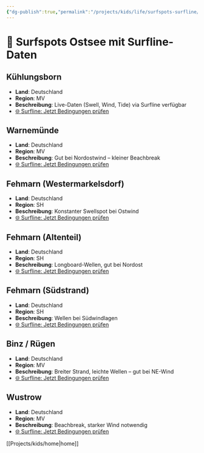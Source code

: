 ```yaml
---
{"dg-publish":true,"permalink":"/projects/kids/life/surfspots-surfline/"}
---
```



# 🌊 Surfspots Ostsee mit Surfline-Daten

## Kühlungsborn
- **Land**: Deutschland
- **Region**: MV
- **Beschreibung**: Live-Daten (Swell, Wind, Tide) via Surfline verfügbar
- [🌐 Surfline: Jetzt Bedingungen prüfen](https://www.surfline.com/surf-report/kuhlungsborn/584204204e65fad6a77095da)

## Warnemünde
- **Land**: Deutschland
- **Region**: MV
- **Beschreibung**: Gut bei Nordostwind – kleiner Beachbreak
- [🌐 Surfline: Jetzt Bedingungen prüfen](https://www.surfline.com/surf-report/warnemunde/584204204e65fad6a77095db)

## Fehmarn (Westermarkelsdorf)
- **Land**: Deutschland
- **Region**: SH
- **Beschreibung**: Konstanter Swellspot bei Ostwind
- [🌐 Surfline: Jetzt Bedingungen prüfen](https://www.surfline.com/surf-report/fehmarn-westermarkelsdorf/584204204e65fad6a77095d5)

## Fehmarn (Altenteil)
- **Land**: Deutschland
- **Region**: SH
- **Beschreibung**: Longboard-Wellen, gut bei Nordost
- [🌐 Surfline: Jetzt Bedingungen prüfen](https://www.surfline.com/surf-report/fehmarn-altenteil/640b99f1606c457157f3ba32)

## Fehmarn (Südstrand)
- **Land**: Deutschland
- **Region**: SH
- **Beschreibung**: Wellen bei Südwindlagen
- [🌐 Surfline: Jetzt Bedingungen prüfen](https://www.surfline.com/surf-report/fehmarn-s-dstrand/640b99f6de81d557740d715f)

## Binz / Rügen
- **Land**: Deutschland
- **Region**: MV
- **Beschreibung**: Breiter Strand, leichte Wellen – gut bei NE-Wind
- [🌐 Surfline: Jetzt Bedingungen prüfen](https://www.surfline.com/surf-report/binz-r-gen/640b99d84878eb22911d78f3)

## Wustrow
- **Land**: Deutschland
- **Region**: MV
- **Beschreibung**: Beachbreak, starker Wind notwendig
- [🌐 Surfline: Jetzt Bedingungen prüfen](https://www.surfline.com/surf-report/wustrow/584204204e65fad6a77095de)

[[Projects/kids/home\|home]]